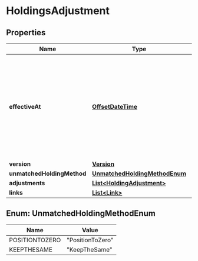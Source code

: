 
# HoldingsAdjustment

## Properties
Name | Type | Description | Notes
------------ | ------------- | ------------- | -------------
**effectiveAt** | [**OffsetDateTime**](OffsetDateTime.md) | There can be at most one holdings adjustment for a portfolio at a  specific effective time so this uniquely identifies the adjustment. |  [optional]
**version** | [**Version**](Version.md) |  |  [optional]
**unmatchedHoldingMethod** | [**UnmatchedHoldingMethodEnum**](#UnmatchedHoldingMethodEnum) |  |  [optional]
**adjustments** | [**List&lt;HoldingAdjustment&gt;**](HoldingAdjustment.md) |  |  [optional]
**links** | [**List&lt;Link&gt;**](Link.md) |  |  [optional]


<a name="UnmatchedHoldingMethodEnum"></a>
## Enum: UnmatchedHoldingMethodEnum
Name | Value
---- | -----
POSITIONTOZERO | &quot;PositionToZero&quot;
KEEPTHESAME | &quot;KeepTheSame&quot;




